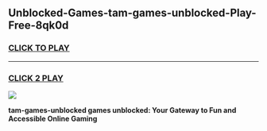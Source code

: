 
## Unblocked-Games-tam-games-unblocked-Play-Free-8qk0d
<h3>
<a href="https://premium76.site?title=tam-games-unblocked&ref=21A">CLICK TO PLAY</a></h3>
<hr>

<h3>
<a href="https://premium76.site?title=tam-games-unblocked&ref=21A">CLICK 2 PLAY</a>
  
</h3>

<a href="https://premium76.site?title=tam-games-unblocked&ref=21A"><img src="https://clearcache.store/games.png"></a>


**tam-games-unblocked games unblocked: Your Gateway to Fun and Accessible Online Gaming**
